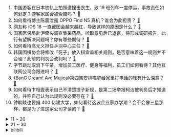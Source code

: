 1. 中国游客在日本铁轨上拍照遭撞击丧生，致 19 班列车一度停运，事故责任如何划定？游客家属会被索赔吗？ [:link:](https://www.zhihu.com/question/10418299160)
2. 如何看待博主陈震泄露 OPPO Find N5 真机？谁会为此担责？ [:link:](https://www.zhihu.com/question/10427203407)
3. 网友称 iOS 18 一直截图会越来越红，导致这样的原因是什么？ [:link:](https://www.zhihu.com/question/9777731833)
4. 国家医保局赴沪牵头调查集采药品，听取意见后已返京，将形成调研报告，此行有望解决问题吗？你有哪些期待？ [:link:](https://www.zhihu.com/question/10062785095)
5. 如何看待高元义担任乒羽中心主任？ [:link:](https://www.zhihu.com/question/10461355719)
6. 韩国围棋协会将修改「死子」放入棋盒盖相关规则，是否意味着这一规则并不合理？此前的判罚会改判吗？ [:link:](https://www.zhihu.com/question/10467623570)
7. 字节跳动取消下午茶，增加员工医疗、健身等福利，员工们如何看待？其他互联网公司会跟进吗？ [:link:](https://www.zhihu.com/question/10446312502)
8. 《BanG Dream! Ave Mujica》第四集安排喵梦给家里打电话的戏有什么深意？ [:link:](https://www.zhihu.com/question/10420344289)
9. 如何看待卞相壹表示自己不清楚提子新规，是第二场举报柯洁被判负后才知道的，并称自己认为此规则没必要存在？ [:link:](https://www.zhihu.com/question/10442645812)
10. 钟睒睒也要捐 400 亿建大学，如何看待这波企业家办学潮？会不会像三星那样，都是为了进这家公司才读的？ [:link:](https://www.zhihu.com/question/10357126456)
<details>
<summary>11 ~ 20</summary>

11. 网传杭州电子科技大学计算机学院 24 届本科生就业不足 50%，低于全校平均水平，计算机突然遇冷了吗？ [:link:](https://www.zhihu.com/question/10197743562)
12. 此次 LG 杯闹剧，能推动中日韩三国围棋规则统一吗？ [:link:](https://www.zhihu.com/question/10370843758)
13. 柯洁更新个人社媒简介，加上了「世界围棋九冠王」七个字，如何解读此举？ [:link:](https://www.zhihu.com/question/10388460452)
14. 回家过年面对陌生的亲戚该怎么做不尴尬? [:link:](https://www.zhihu.com/question/7579669259)
15. 为什么你学了心理学，还是会情绪失控？ [:link:](https://www.zhihu.com/question/659106309)
16. 央视的译制片是怎么做到替换原语言，又保留背景声音的？ [:link:](https://www.zhihu.com/question/617127810)
17. 过年聚会发现老同学在很多方面都超过了自己，感到焦虑和嫉妒，如何调适自己的「社交攀比心」？ [:link:](https://www.zhihu.com/question/9765246348)
18. 如何看待《刺客信条：影》疑似口碑逆转，一些创作者给出积极评价？ [:link:](https://www.zhihu.com/question/9923644056)
19. 柯洁被判负，国家队总教练称「韩方承认规则不合理但坚持判罚」，从这个事件中国家围棋队能总结哪些经验教训？ [:link:](https://www.zhihu.com/question/10301779117)
20. 网传柑橘类很多打了退酸剂，这是真的吗？退酸剂对人体有哪些危害？ [:link:](https://www.zhihu.com/question/7008365479)
</details>
<details>
<summary>21 ~ 30</summary>

21. 一场公交车小型化潮流正席卷部分城市，多地公交换成「迷你巴士」，为何换成小公交？出行需求还能得到保障吗？ [:link:](https://www.zhihu.com/question/10071754135)
22. 如果柯洁与卞相壹的 LG 杯第三盘正常下，柯洁有逆转的可能吗？历史上有类似的案例吗？ [:link:](https://www.zhihu.com/question/10360364489)
23. 如何评价 2025 数学建模美赛 A 题？ [:link:](https://www.zhihu.com/question/10414311311)
24. 2035 年北京高考人数将达 16 万左右，北京高校将迎大规模扩招，有哪些看点值得关注？ [:link:](https://www.zhihu.com/question/10343073935)
25. deepseek V3开源为什么会引起这么大的动静，到底有哪些创新让大家这么兴奋？ [:link:](https://www.zhihu.com/question/8970978383)
26. 如何评价《剑来》最新完结？ [:link:](https://www.zhihu.com/question/10409610519)
27. 和董宇辉「分手」后东方甄选由盈转亏，半年亏损近亿元，是短痛还是长痛？ [:link:](https://www.zhihu.com/question/10347709224)
28. 广东省明明有着漫长的优质海岸线和珠江这种仅次于长江的大型河流，那为什么除了珠三角之外发展都不好？ [:link:](https://www.zhihu.com/question/10200670590)
29. 如何评价《原神》5.3海灯节剧情以及活动「春曦画桃符」？ [:link:](https://www.zhihu.com/question/10394697191)
30. 《英雄联盟》里，你觉得什么话是对 AD 最大的侮辱？ [:link:](https://www.zhihu.com/question/457722320)
</details><details>
<summary>bilibili</summary>

</details>
